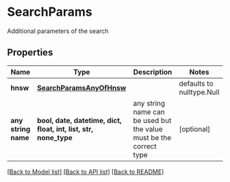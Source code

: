 # SearchParams

Additional parameters of the search
## Properties
Name | Type | Description | Notes
------------ | ------------- | ------------- | -------------
**hnsw** | [**SearchParamsAnyOfHnsw**](SearchParamsAnyOfHnsw.md) |  | defaults to nulltype.Null
**any string name** | **bool, date, datetime, dict, float, int, list, str, none_type** | any string name can be used but the value must be the correct type | [optional]

[[Back to Model list]](../README.md#documentation-for-models) [[Back to API list]](../README.md#documentation-for-api-endpoints) [[Back to README]](../README.md)


